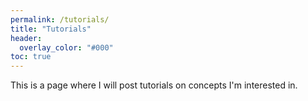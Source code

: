 ```yaml
---
permalink: /tutorials/
title: "Tutorials"
header:
  overlay_color: "#000"
toc: true
---
```


This is a page where I will post tutorials on concepts I'm interested in.